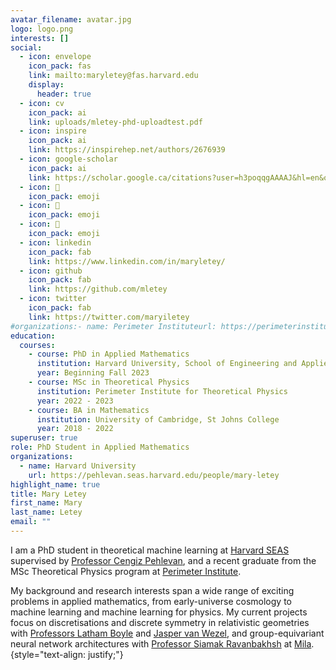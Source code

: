 ```yaml
---
avatar_filename: avatar.jpg
logo: logo.png
interests: []
social:
  - icon: envelope
    icon_pack: fas
    link: mailto:maryletey@fas.harvard.edu
    display:
      header: true
  - icon: cv
    icon_pack: ai
    link: uploads/mletey-phd-uploadtest.pdf
  - icon: inspire
    icon_pack: ai
    link: https://inspirehep.net/authors/2676939
  - icon: google-scholar
    icon_pack: ai
    link: https://scholar.google.ca/citations?user=h3poqqgAAAAJ&hl=en&oi=ao
  - icon: 🦦
    icon_pack: emoji
  - icon: 🦦
    icon_pack: emoji
  - icon: 🦦
    icon_pack: emoji
  - icon: linkedin
    icon_pack: fab
    link: https://www.linkedin.com/in/maryletey/
  - icon: github
    icon_pack: fab
    link: https://github.com/mletey
  - icon: twitter
    icon_pack: fab
    link: https://twitter.com/maryiletey
#organizations:- name: Perimeter Instituteurl: https://perimeterinstitute.ca/people/mary-letey
education:
  courses:
    - course: PhD in Applied Mathematics
      institution: Harvard University, School of Engineering and Applied Sciences
      year: Beginning Fall 2023
    - course: MSc in Theoretical Physics
      institution: Perimeter Institute for Theoretical Physics
      year: 2022 - 2023
    - course: BA in Mathematics
      institution: University of Cambridge, St Johns College
      year: 2018 - 2022
superuser: true
role: PhD Student in Applied Mathematics
organizations:
  - name: Harvard University
    url: https://pehlevan.seas.harvard.edu/people/mary-letey
highlight_name: true
title: Mary Letey
first_name: Mary
last_name: Letey
email: ""
---
```

I am a PhD student in theoretical machine learning at [Harvard SEAS](https://seas.harvard.edu/applied-mathematics/graduate-program) supervised by [Professor Cengiz Pehlevan](https://pehlevan.seas.harvard.edu/people/cengiz-pehlevan), and a recent graduate from the MSc Theoretical Physics program at [Perimeter Institute](https://perimeterinstitute.ca/people/mary-letey).

My background and research interests span a wide range of exciting problems in applied mathematics, from early-universe cosmology to machine learning and machine learning for physics. My current projects focus on discretisations and discrete symmetry in relativistic geometries with [Professors Latham Boyle](https://perimeterinstitute.ca/people/latham-boyle) and [Jasper van Wezel](https://www.jvanwezel.com), and group-equivariant neural network architectures with [Professor Siamak Ravanbakhsh](https://www.siamak.page) at [Mila](https://mila.quebec/en/core-research/).
{style="text-align: justify;"}

